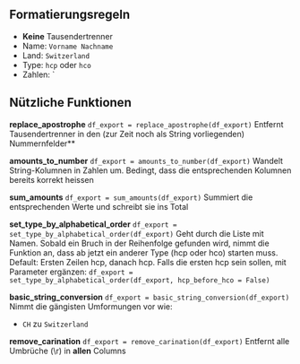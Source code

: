 ## Formatierungsregeln
* **Keine** Tausendertrenner
* Name: `Vorname Nachname`
* Land: `Switzerland`
* Type: `hcp` oder `hco`
* Zahlen: `


## Nützliche Funktionen

**replace_apostrophe**
`df_export = replace_apostrophe(df_export)`
Entfernt Tausendertrenner in den (zur Zeit noch als String vorliegenden) Nummernfelder**

**amounts_to_number**
`df_export = amounts_to_number(df_export)`
Wandelt String-Kolumnen in Zahlen um. Bedingt, dass die entsprechenden Kolumnen bereits korrekt heissen

**sum_amounts**
`df_export = sum_amounts(df_export)`
Summiert die entsprechenden Werte und schreibt sie ins Total

**set_type_by_alphabetical_order**
`df_export = set_type_by_alphabetical_order(df_export)`
Geht durch die Liste mit Namen. Sobald ein Bruch in der Reihenfolge gefunden wird, nimmt die Funktion an, dass ab jetzt ein anderer Type (hcp oder hco) starten muss.  
Default: Ersten Zeilen hcp, danach hcp. Falls die ersten hcp sein sollen, mit Parameter ergänzen:
`df_export = set_type_by_alphabetical_order(df_export, hcp_before_hco = False)`

**basic_string_conversion**
`df_export = basic_string_conversion(df_export)`
Nimmt die gängisten Umformungen vor wie:
* `CH` zu `Switzerland`

**remove_carination**
`df_export = remove_carination(df_export)`
Entfernt alle Umbrüche (\r) in **allen** Columns